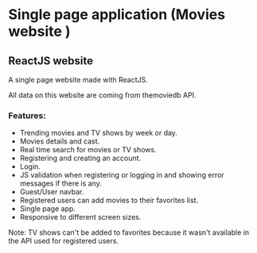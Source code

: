 # Single page application (Movies website )

## ReactJS website 

A single page website made with ReactJS.

All data on this website are coming from themoviedb API.

### Features:
- Trending movies and TV shows by week or day.
- Movies details and cast.
- Real time search for movies or TV shows.
- Registering and creating an account.
- Login.
- JS validation when registering or logging in and showing error messages if there is any.
- Guest/User navbar.
- Registered users can add movies to their favorites list.
- Single page app.
- Responsive to different screen sizes.


Note: TV shows can't be added to favorites because it wasn't available in the API used for registered users.
